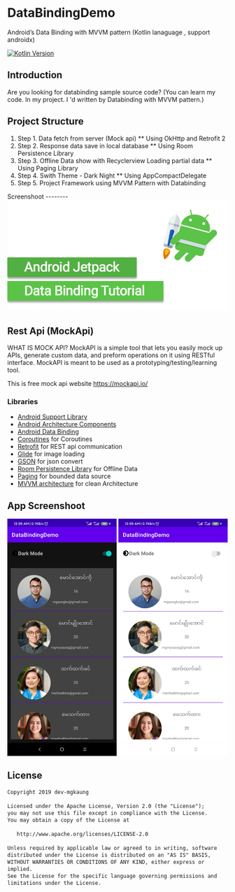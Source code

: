 # DataBindingDemo
Android’s Data Binding with MVVM pattern (Kotlin lanaguage , support androidx)


[![Kotlin Version](https://img.shields.io/badge/Kotlin-1.3.61-blue.svg)](https://kotlinlang.org)

Introduction
--------
Are you looking for databinding  sample source code?
(You can learn my code. In my project. I 'd written by Databinding with MVVM pattern.)

Project Structure
--------
<ol>
  <li>Step 1. Data fetch from server (Mock api) ** Using OkHttp and Retrofit 2 </li>
<li>Step 2. Response data  save in local database ** Using Room Persistence Library </li>
<li>Step 3. Offline Data show with Recyclerview Loading partial data   ** Using Paging Library </li>
<li>Step 4. Swith Theme - Dark Night   ** Using AppCompactDelegate </li>
<li>Step 5. Project Framework using MVVM Pattern with Databinding </li>
</ol>
Screenshoot
--------
  <img alt="English Unicdoe Choose" src="https://github.com/dev-mgkaung/DataBindingDemo/blob/master/screenshot/databinding_cover.jpg" />

Rest Api (MockApi)
--------
WHAT IS MOCK API?
MockAPI is a simple tool that lets you easily mock up APIs, generate custom data, and preform operations on it using RESTful interface. MockAPI is meant to be used as a prototyping/testing/learning tool.

This is free mock api website https://mockapi.io/

### Libraries
* [Android Support Library][support-lib]
* [Android Architecture Components][arch]
* [Android Data Binding][data-binding]
* [Coroutines][coroutines] for Coroutines
* [Retrofit][retrofit] for REST api communication
* [Glide][glide] for image loading
* [GSON][gson] for json convert
* [Room Persistence Library][room] for Offline Data 
* [Paging][paging] for bounded data source
* [MVVM architecture][mvvm] for clean Architecture



[mockwebserver]: https://github.com/square/okhttp/tree/master/mockwebserver
[support-lib]: https://developer.android.com/topic/libraries/support-library/index.html
[arch]: https://developer.android.com/arch
[data-binding]: https://developer.android.com/topic/libraries/data-binding/index.html
[mvvm]: https://blog.mindorks.com/mvvm-architecture-android-tutorial-for-beginners-step-by-step-guide
[coroutines]: https://github.com/Kotlin/kotlinx.coroutines
[retrofit]: http://square.github.io/retrofit
[glide]: https://github.com/bumptech/glide
[gson]: https://github.com/google/gson
[room]: https://developer.android.com/topic/libraries/architecture/room
[paging]: https://developer.android.com/topic/libraries/architecture/paging
App Screenshoot
--------

   <img alt="English Zawgyi Choose" src="https://github.com/dev-mgkaung/DataBindingDemo/blob/master/screenshot/screenshot_one.jpg" width="250"/> <img alt="English Zawgyi Choose" src="https://github.com/dev-mgkaung/DataBindingDemo/blob/master/screenshot/screenshot_two.jpg" width="250"/>



License
--------

    Copyright 2019 dev-mgkaung

    Licensed under the Apache License, Version 2.0 (the "License");
    you may not use this file except in compliance with the License.
    You may obtain a copy of the License at

       http://www.apache.org/licenses/LICENSE-2.0

    Unless required by applicable law or agreed to in writing, software
    distributed under the License is distributed on an "AS IS" BASIS,
    WITHOUT WARRANTIES OR CONDITIONS OF ANY KIND, either express or implied.
    See the License for the specific language governing permissions and
    limitations under the License.
